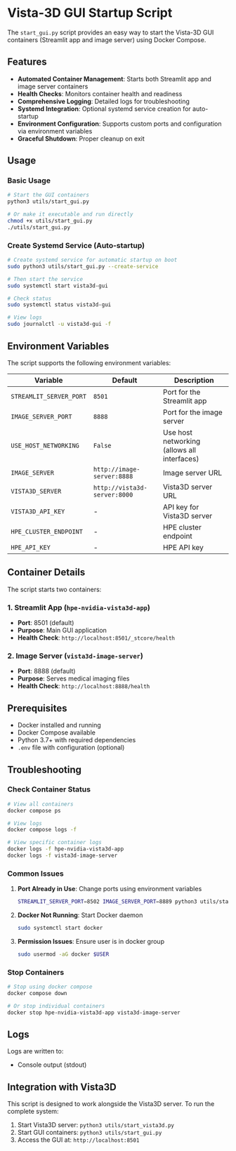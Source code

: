 # Vista-3D GUI Startup Script

The `start_gui.py` script provides an easy way to start the Vista-3D GUI containers (Streamlit app and image server) using Docker Compose.

## Features

- **Automated Container Management**: Starts both Streamlit app and image server containers
- **Health Checks**: Monitors container health and readiness
- **Comprehensive Logging**: Detailed logs for troubleshooting
- **Systemd Integration**: Optional systemd service creation for auto-startup
- **Environment Configuration**: Supports custom ports and configuration via environment variables
- **Graceful Shutdown**: Proper cleanup on exit

## Usage

### Basic Usage

```bash
# Start the GUI containers
python3 utils/start_gui.py

# Or make it executable and run directly
chmod +x utils/start_gui.py
./utils/start_gui.py
```

### Create Systemd Service (Auto-startup)

```bash
# Create systemd service for automatic startup on boot
sudo python3 utils/start_gui.py --create-service

# Then start the service
sudo systemctl start vista3d-gui

# Check status
sudo systemctl status vista3d-gui

# View logs
sudo journalctl -u vista3d-gui -f
```

## Environment Variables

The script supports the following environment variables:

| Variable | Default | Description |
|----------|---------|-------------|
| `STREAMLIT_SERVER_PORT` | `8501` | Port for the Streamlit app |
| `IMAGE_SERVER_PORT` | `8888` | Port for the image server |
| `USE_HOST_NETWORKING` | `False` | Use host networking (allows all interfaces) |
| `IMAGE_SERVER` | `http://image-server:8888` | Image server URL |
| `VISTA3D_SERVER` | `http://vista3d-server:8000` | Vista3D server URL |
| `VISTA3D_API_KEY` | - | API key for Vista3D server |
| `HPE_CLUSTER_ENDPOINT` | - | HPE cluster endpoint |
| `HPE_API_KEY` | - | HPE API key |

## Container Details

The script starts two containers:

### 1. Streamlit App (`hpe-nvidia-vista3d-app`)
- **Port**: 8501 (default)
- **Purpose**: Main GUI application
- **Health Check**: `http://localhost:8501/_stcore/health`

### 2. Image Server (`vista3d-image-server`)
- **Port**: 8888 (default)
- **Purpose**: Serves medical imaging files
- **Health Check**: `http://localhost:8888/health`

## Prerequisites

- Docker installed and running
- Docker Compose available
- Python 3.7+ with required dependencies
- `.env` file with configuration (optional)

## Troubleshooting

### Check Container Status
```bash
# View all containers
docker compose ps

# View logs
docker compose logs -f

# View specific container logs
docker logs -f hpe-nvidia-vista3d-app
docker logs -f vista3d-image-server
```

### Common Issues

1. **Port Already in Use**: Change ports using environment variables
   ```bash
   STREAMLIT_SERVER_PORT=8502 IMAGE_SERVER_PORT=8889 python3 utils/start_gui.py
   ```

2. **Docker Not Running**: Start Docker daemon
   ```bash
   sudo systemctl start docker
   ```

3. **Permission Issues**: Ensure user is in docker group
   ```bash
   sudo usermod -aG docker $USER
   ```

### Stop Containers

```bash
# Stop using docker compose
docker compose down

# Or stop individual containers
docker stop hpe-nvidia-vista3d-app vista3d-image-server
```

## Logs

Logs are written to:
- Console output (stdout)

## Integration with Vista3D

This script is designed to work alongside the Vista3D server. To run the complete system:

1. Start Vista3D server: `python3 utils/start_vista3d.py`
2. Start GUI containers: `python3 utils/start_gui.py`
3. Access the GUI at: `http://localhost:8501`

